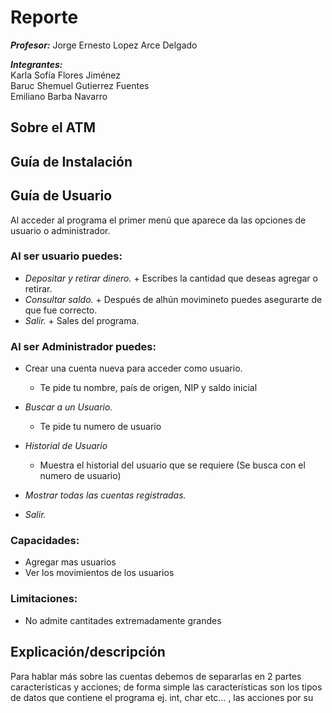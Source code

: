 # **Reporte**

***Profesor:*** Jorge Ernesto Lopez Arce Delgado

***Integrantes:***  
Karla Sofía Flores Jiménez  
Baruc Shemuel Gutierrez Fuentes  
Emiliano Barba Navarro  


## Sobre el ATM


## **Guía de Instalación**

## **Guía de Usuario**  
Al acceder al programa el primer menú que aparece da las opciones de usuario o administrador.    
### **Al ser usuario puedes:**    
- *Depositar y retirar dinero.*
      + Escribes la cantidad que deseas agregar o retirar.            
- *Consultar saldo.*
      + Después de alhún movimineto puedes asegurarte de que fue correcto.  
- *Salir.*
      + Sales del programa.  
### **Al ser Administrador puedes:**  
- Crear una cuenta nueva para acceder como usuario.
    + Te pide tu nombre, país de origen, NIP y saldo inicial

- *Buscar a un Usuario.*
    + Te pide tu numero de usuario

- *Historial de Usuario*
    + Muestra el historial del usuario que se requiere (Se busca con el numero de usuario)

- *Mostrar todas las cuentas registradas.*
- *Salir.*
  
### **Capacidades:**
- Agregar mas usuarios  
- Ver los movimientos de los usuarios

### **Limitaciones:**  
- No admite cantitades extremadamente grandes


## **Explicación/descripción** 
Para hablar más sobre las cuentas debemos de separarlas en 2 partes características y acciones; de forma simple las características son los tipos de datos que contiene el programa ej. int, char etc… , las acciones por su 

